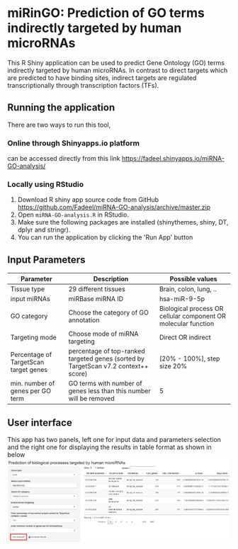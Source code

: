 # miRinGO: Prediction of GO terms indirectly targeted by human microRNAs 
This R Shiny application can be used to predict Gene Ontology (GO) terms indirectly targeted by human microRNAs. In contrast to direct targets which are predicted to have binding sites, indirect targets are regulated transcriptionally through transcription factors (TFs). 


## Running the application
There are two ways to run this tool,
### Online through Shinyapps.io platform
can be accessed directly from this link https://fadeel.shinyapps.io/miRNA-GO-analysis/  
### Locally using RStudio
 1. Download R shiny app source code from GitHub https://github.com/Fadeel/miRNA-GO-analysis/archive/master.zip
 2. Open `miRNA-GO-analysis.R` in RStudio.
 3. Make sure the following packages are installed (shinythemes, shiny, DT, dplyr and stringr).
 4.  You can run the application by clicking the 'Run App' button

## Input Parameters
|      Parameter        |Description                          |Possible values                         |
|----------------|-------------------------------|-----------------------------|
|Tissue type	 |29 different tissues         |Brain, colon, lung,  ..           |
|input miRNAs    |miRBase miRNA ID            | hsa-miR-9-5p         |
|GO category     |Choose the category of GO annotation | Biological process OR cellular component OR molecular function|
|Targeting mode	 |Choose mode of miRNA targeting  |  Direct OR indirect   |  
|Percentage of TargetScan target genes	 |		percentage of top-ranked targeted genes (sorted by TargetScan v7.2 context++ score)		|[20% - 100%], step size 20% |
| min. number of genes per GO term |   GO terms with number of genes less than this number will be removed|  5|

## User interface 
This app has two panels, left one for input data and parameters selection and the right one for displaying the results in table format as shown in below ![example run](https://raw.githubusercontent.com/Fadeel/miRNA-GO-analysis/master/example.PNG)
